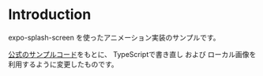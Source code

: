 # Introduction
expo-splash-screen を使ったアニメーション実装のサンプルです。

[公式のサンプルコード](https://github.com/expo/examples/tree/master/with-splash-screen)をもとに、
TypeScriptで書き直し および ローカル画像を利用するように変更したものです。
